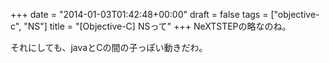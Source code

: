 +++
date = "2014-01-03T01:42:48+00:00"
draft = false
tags = ["objective-c", "NS"]
title = "[Objective-C] NSって"
+++
NeXTSTEPの略なのね。

それにしても、javaとCの間の子っぽい動きだわ。